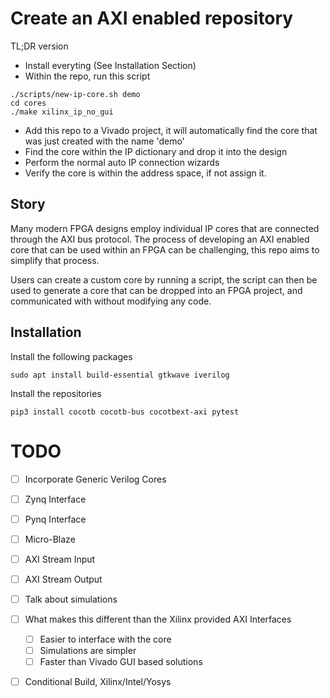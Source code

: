 # Create an AXI enabled repository



TL;DR version

* Install everyting (See Installation Section)
* Within the repo, run this script

```
./scripts/new-ip-core.sh demo
cd cores
./make xilinx_ip_no_gui
```

* Add this repo to a Vivado project, it will automatically find the core that was just created with the name 'demo'
* Find the core within the IP dictionary and drop it into the design
* Perform the normal auto IP connection wizards
* Verify the core is within the address space, if not assign it.


## Story

Many modern FPGA designs employ individual IP cores that are connected through the AXI bus protocol. The process of developing an AXI enabled core that can be used within an FPGA can be challenging, this repo aims to simplify that process.



Users can create a custom core by running a script, the script can then be used to generate a core that can be dropped into an FPGA project, and communicated with without modifying any code.

## Installation

Install the following packages

```
sudo apt install build-essential gtkwave iverilog
```

Install the repositories
```
pip3 install cocotb cocotb-bus cocotbext-axi pytest
```


# TODO

* [ ] Incorporate Generic Verilog Cores
* [ ] Zynq Interface
* [ ] Pynq Interface
* [ ] Micro-Blaze
* [ ] AXI Stream Input
* [ ] AXI Stream Output
* [ ] Talk about simulations
* [ ] What makes this different than the Xilinx provided AXI Interfaces
	* [ ] Easier to interface with the core
	* [ ] Simulations are simpler
	* [ ] Faster than Vivado GUI based solutions
* [ ] Conditional Build, Xilinx/Intel/Yosys


